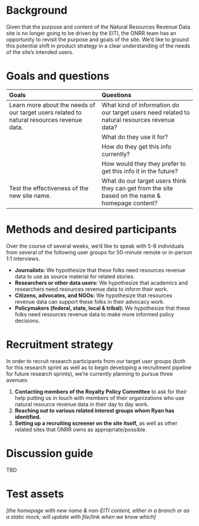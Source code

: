 # Background

Given that the purpose and content of the Natural Resources Revenue Data site is no longer going to be driven by the EITI, the ONRR team has an opportunity to revisit the purpose and goals of the site. We’d like to ground this potential shift in product strategy in a clear understanding of the needs of the site’s intended users.

# Goals and questions
| Goals | Questions |
| :----- | :--------- |
| Learn more about the needs of our target users related to natural resources revenue data. | What kind of information do our target users need related to natural resources revenue data? |
| | What do they use it for? |
| | How do they get this info currently? |
| | How would they they prefer to get this info it in the future? |
| Test the effectiveness of the new site name. | What do our target users think they can get from the site based on the name & homepage content? |

# Methods and desired participants

Over the course of several weeks, we’d like to speak with 5-8 individuals from several of the following user groups for 50-minute remote or in-person 1:1 interviews.

- **Journalists:** We hypothesize that these folks need resources revenue data to use as source material for related stories.
- **Researchers or other data users:** We hypothesize that academics and researchers need resources revenue data to inform their work.
- **Citizens, advocates, and NGOs:** We hypothesize that resources revenue data can support these folks in their advocacy work.
- **Policymakers (federal, state, local & tribal):** We hypothesize that these folks need resources revenue data to make more informed policy decisions.

# Recruitment strategy

In order to recruit research participants from our target user groups (both for this research sprint as well as to begin developing a recruitment pipeline for future research sprints), we’re currently planning to pursue three avenues:

1. **Contacting members of the Royalty Policy Committee** to ask for their help putting us in touch with members of their organizations who use natural resource revenue data in their day to day work.
2. **Reaching out to various related interest groups whom Ryan has identified.**
3. **Setting up a recruiting screener on the site itself,** as well as other related sites that ONRR owns as appropriate/possible.

# Discussion guide
TBD

# Test assets
_[the homepage with new name & non-EITI content, either in a branch or as a static mock; will update with file/link when we know which]_
